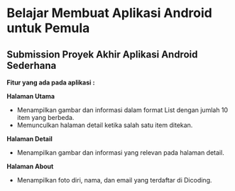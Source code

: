 Belajar Membuat Aplikasi Android untuk Pemula
==
Submission Proyek Akhir Aplikasi Android Sederhana
--

**Fitur yang ada pada aplikasi :**

**Halaman Utama**
- Menampilkan gambar dan informasi dalam format List dengan jumlah 10 item yang berbeda.
- Memunculkan halaman detail ketika salah satu item ditekan.

**Halaman Detail**
- Menampilkan gambar dan informasi yang relevan pada halaman detail. 

**Halaman About**
- Menampilkan foto diri, nama, dan email yang terdaftar di Dicoding.
